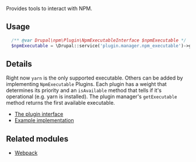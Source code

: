 Provides tools to interact with NPM.

## Usage

```php
  /** @var Drupal\npm\Plugin\NpmExecutableInterface $npmExecutable */
  $npmExecutable = \Drupal::service('plugin.manager.npm_executable')->getExecutable();
```

## Details

Right now `yarn` is the only supported executable. Others can be added by implementing `NpmExecutable` Plugins. Each plugin has a weight that determines its priority and an `isAvailable` method that tells if it's operational (e.g. yarn is installed). The plugin manager's `getExecutable` method returns the first available executable.
- [The plugin interface](https://github.com/drupal-webpack/npm/blob/8.x-1.x/src/Plugin/NpmExecutableInterface.php)
- [Example implementation](https://github.com/drupal-webpack/npm/blob/8.x-1.x/src/Plugin/NpmExecutable/Yarn.php)

## Related modules
- [Webpack](https://drupal.org/project/webpack)
